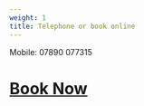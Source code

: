```yaml
---
weight: 1
title: Telephone or book online
---
```

Mobile: 07890 077315



# [B﻿ook Now](https://calendly.com/deborahwatson68/30min)